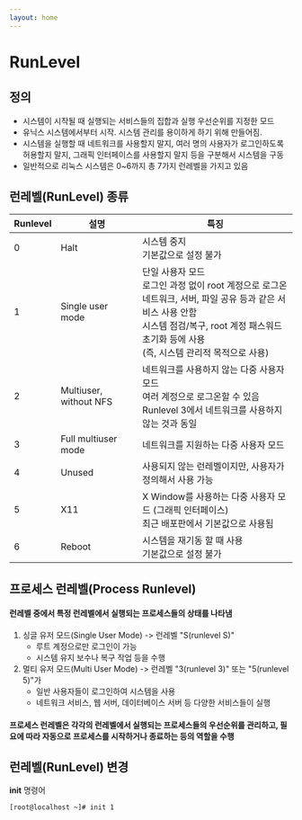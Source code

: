 ```yaml
---
layout: home
---
```


# RunLevel

## 정의
- 시스템이 시작될 때 실행되는 서비스들의 집합과 실행 우선순위를 지정한 모드
- 유닉스 시스템에서부터 시작. 시스템 관리를 용이하게 하기 위해 만들어짐.
- 시스템을 실행할 때 네트워크를 사용할지 말지, 여러 명의 사용자가 로그인하도록 허용할지 말지, 그래픽 인터페이스를 사용할지 말지 등을 구분해서 시스템을 구동
- 일반적으로 리눅스 시스템은 0~6까지 총 7가지 런레벨을 가지고 있음


## 런레벨(RunLevel) 종류
|Runlevel|설명|특징|
|---|---|---|
|0|Halt|시스템 중지 <br> 기본값으로 설정 불가 |
|1|Single user mode|단일 사용자 모드 <br> 로그인 과정 없이 root 계정으로 로그온<br> 네트워크, 서버, 파일 공유 등과 같은 서비스 사용 안함 <br> 시스템 점검/복구, root 계정 패스워드 초기화 등에 사용 <br> (즉, 시스템 관리적 목적으로 사용) |
|2|Multiuser, without NFS|네트워크를 사용하지 않는 다중 사용자 모드 <br> 여러 계정으로 로그온할 수 있음 <br> Runlevel 3에서 네트워크를 사용하지 않는 것과 동일|
|3|Full multiuser mode|네트워크를 지원하는 다중 사용자 모드|
|4|Unused|사용되지 않는 런레벨이지만, 사용자가 정의해서 사용 가능|
|5|X11|X Window를 사용하는 다중 사용자 모드 (그래픽 인터페이스) <br> 최근 배포판에서 기본값으로 사용됨|
|6|Reboot|시스템을 재기동 할 때 사용 <br> 기본값으로 설정 불가|


## 프로세스 런레벨(Process Runlevel)
  #### 런레벨 중에서 특정 런레벨에서 실행되는 프로세스들의 상태를 나타냄
  1. 싱글 유저 모드(Single User Mode) -> 런레벨 "S(runlevel S)"
      - 루트 계정으로만 로그인이 가능
      - 시스템 유지 보수나 복구 작업 등을 수행
  2. 멀티 유저 모드(Multi User Mode) -> 런레벨 "3(runlevel 3)" 또는 "5(runlevel 5)"가
      - 일반 사용자들이 로그인하여 시스템을 사용
      - 네트워크 서비스, 웹 서버, 데이터베이스 서버 등 다양한 서비스들이 실행
  #### 프로세스 런레벨은 각각의 런레벨에서 실행되는 프로세스들의 우선순위를 관리하고, 필요에 따라 자동으로 프로세스를 시작하거나 종료하는 등의 역할을 수행

## 런레벨(RunLevel) 변경
**init** 명령어
```
[root@localhost ~]# init 1
```
